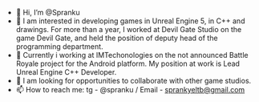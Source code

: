 - 👋 Hi, I’m @Spranku
- 👀 I am interested in developing games in Unreal Engine 5, in C++ and drawings. For more than a year, I worked at Devil Gate Studio on the game Devil Gate, and held the position of deputy head of the programming department.  
- 🌱 Currently i working at IMTechonologies on the not announced Battle Royale project for the Android platform. My position at work is Lead Unreal Engine C++ Developer.
- 💞️ I am looking for opportunities to collaborate with other game studios.
- 📫 How to reach me: tg - @spranku / Email - sprankyeltb@gmail.com

<!---
Spranku/Spranku is a ✨ special ✨ repository because its `README.md` (this file) appears on your GitHub profile.
You can click the Preview link to take a look at your changes.
--->

